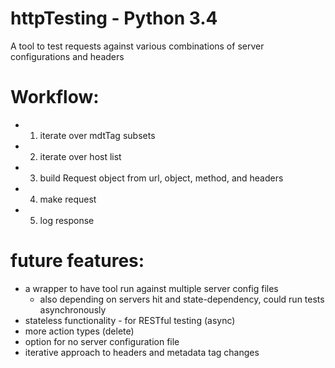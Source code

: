 # httpTesting - Python 3.4
A tool to test requests against various combinations of server configurations and headers

# Workflow:
- 1. iterate over mdtTag subsets
- 2. iterate over host list
- 3. build Request object from url, object, method, and headers
- 4. make request
- 5. log response


# future features:
- a wrapper to have tool run against multiple server config files
  - also depending on servers hit and state-dependency, could run tests asynchronously
- stateless functionality - for RESTful testing (async)
- more action types (delete)
- option for no server configuration file
- iterative approach to headers and metadata tag changes
